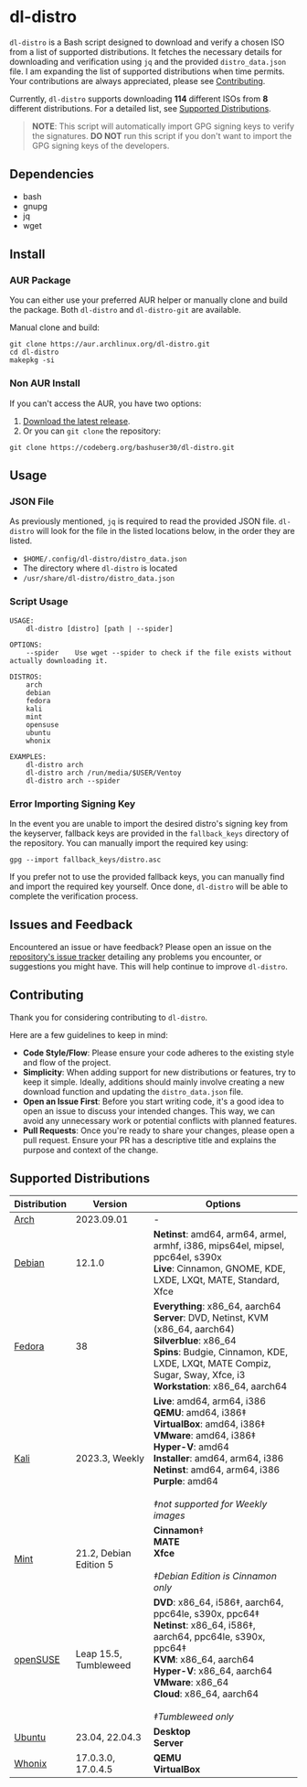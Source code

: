 # dl-distro

`dl-distro` is a Bash script designed to download and verify a chosen ISO from a list of supported distributions. It fetches the necessary details for downloading and verification using `jq` and the provided `distro_data.json` file. I am expanding the list of supported distributions when time permits. Your contributions are always appreciated, please see [Contributing](#contributing).

Currently, `dl-distro` supports downloading **114** different ISOs from **8** different distributions. For a detailed list, see [Supported Distributions](#supported-distributions).

> **NOTE**: This script will automatically import GPG signing keys to verify the signatures. **DO NOT** run this script if you don't want to import the GPG signing keys of the developers.

## Dependencies

- bash
- gnupg
- jq
- wget

## Install

### AUR Package

You can either use your preferred AUR helper or manually clone and build the package. Both `dl-distro` and `dl-distro-git` are available.

Manual clone and build:

```
git clone https://aur.archlinux.org/dl-distro.git
cd dl-distro
makepkg -si
```

### Non AUR Install

If you can't access the AUR, you have two options:

1. [Download the latest release](https://codeberg.org/bashuser30/dl-distro/releases/latest).
2. Or you can `git clone` the repository:

```
git clone https://codeberg.org/bashuser30/dl-distro.git
```

## Usage

### JSON File

As previously mentioned, `jq` is required to read the provided JSON file. `dl-distro` will look for the file in the listed locations below, in the order they are listed.

- `$HOME/.config/dl-distro/distro_data.json`
- The directory where `dl-distro` is located
- `/usr/share/dl-distro/distro_data.json`

### Script Usage

```
USAGE:
    dl-distro [distro] [path | --spider]

OPTIONS:
    --spider    Use wget --spider to check if the file exists without actually downloading it.

DISTROS:
    arch
    debian
    fedora
    kali
    mint
    opensuse
    ubuntu
    whonix

EXAMPLES:
    dl-distro arch
    dl-distro arch /run/media/$USER/Ventoy
    dl-distro arch --spider
```

### Error Importing Signing Key

In the event you are unable to import the desired distro's signing key from the keyserver, fallback keys are provided in the `fallback_keys` directory of the repository. You can manually import the required key using:

```
gpg --import fallback_keys/distro.asc
```

If you prefer not to use the provided fallback keys, you can manually find and import the required key yourself. Once done, `dl-distro` will be able to complete the verification process.

## Issues and Feedback

Encountered an issue or have feedback? Please open an issue on the [repository's issue tracker](https://codeberg.org/bashuser30/dl-distro/issues) detailing any problems you encounter, or suggestions you might have. This will help continue to improve `dl-distro`.

## Contributing

Thank you for considering contributing to `dl-distro`.

Here are a few guidelines to keep in mind:

- **Code Style/Flow**: Please ensure your code adheres to the existing style and flow of the project.
- **Simplicity**: When adding support for new distributions or features, try to keep it simple. Ideally, additions should mainly involve creating a new download function and updating the `distro_data.json` file.
- **Open an Issue First**: Before you start writing code, it's a good idea to open an issue to discuss your intended changes. This way, we can avoid any unnecessary work or potential conflicts with planned features.
- **Pull Requests**: Once you're ready to share your changes, please open a pull request. Ensure your PR has a descriptive title and explains the purpose and context of the change.

## Supported Distributions

| Distribution | Version   | Options |
|--------------|-----------|---------|
| [Arch](https://archlinux.org) | 2023.09.01 | - |
| [Debian](https://debian.org)  | 12.1.0 | **Netinst**: amd64, arm64, armel, armhf, i386, mips64el, mipsel, ppc64el, s390x <br> **Live**: Cinnamon, GNOME, KDE, LXDE, LXQt, MATE, Standard, Xfce |
| [Fedora](https://fedoraproject.org) | 38 | **Everything**: x86\_64, aarch64 <br> **Server**: DVD, Netinst, KVM (x86\_64, aarch64) <br> **Silverblue**: x86\_64 <br> **Spins**: Budgie, Cinnamon, KDE, LXDE, LXQt, MATE Compiz, Sugar, Sway, Xfce, i3 <br> **Workstation**: x86\_64, aarch64 |
| [Kali](https://kali.org) | 2023.3, Weekly | **Live**: amd64, arm64, i386 <br> **QEMU**: amd64, i386‡ <br> **VirtualBox**: amd64, i386‡ <br> **VMware**: amd64, i386‡ <br> **Hyper-V**: amd64 <br> **Installer**: amd64, arm64, i386 <br> **Netinst**: amd64, arm64, i386 <br> **Purple**: amd64 <br> <br> *‡not supported for Weekly images* |
| [Mint](https://linuxmint.com) | 21.2, Debian Edition 5 | **Cinnamon**‡ <br> **MATE** <br> **Xfce** <br> <br> *‡Debian Edition is Cinnamon only* |
| [openSUSE](https://opensuse.org) | Leap 15.5, Tumbleweed | **DVD**: x86\_64, i586‡, aarch64, ppc64le, s390x, ppc64‡ <br> **Netinst**: x86\_64, i586‡, aarch64, ppc64le, s390x, ppc64‡ <br> **KVM**: x86\_64, aarch64 <br> **Hyper-V**: x86\_64, aarch64 <br> **VMware**: x86\_64 <br> **Cloud**: x86\_64, aarch64 <br> <br> *‡Tumbleweed only* |
| [Ubuntu](https://ubuntu.com) | 23.04, 22.04.3 | **Desktop** <br> **Server** |
| [Whonix](https://whonix.org) | 17.0.3.0, 17.0.4.5 | **QEMU** <br> **VirtualBox** |
